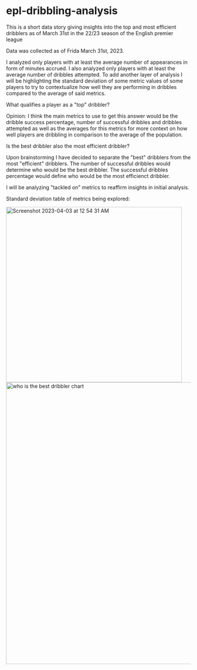 # epl-dribbling-analysis
This is a short data story giving insights into the top and most efficient dribblers as of March 31st in the 22/23 season of the English premier league

Data was collected as of Frida March 31st, 2023.

I analyzed only players with at least the average number of appearances in form of minutes accrued.
I also analyzed only players with at least the average number of dribbles attempted.
To add another layer of analysis I will be highlighting the standard deviation of some metric values of some players to try to contextualize how well they are performing in dribbles compared to the average of said metrics.

What qualifies a player as a "top" dribbler?

Opinion: I think the main metrics to use to get this answer would be the dribble success percentage, number of successful dribbles and dribbles attempted as well as the averages for this metrics for more context on how well players are dribbling in comparison to the average of the population.

Is the best dribbler also the most efficient dribbler? 

Upon brainstorming I have decided to separate the "best" dribblers from the most "efficient" dribblers.
The number of successful dribbles would determine who would be the best dribbler.
The successful dribbles percentage would define who would be the most efficienct dribbler.

I will be analyzing "tackled on" metrics to reaffirm insights in initial analysis.

Standard deviation table of metrics being explored:

<img width="479" alt="Screenshot 2023-04-03 at 12 54 31 AM" src="https://user-images.githubusercontent.com/34937584/229415015-a7cc8dfc-af84-4070-abde-2647125dd07e.png">

<img width="770" alt="who is the best dribbler chart" src="https://user-images.githubusercontent.com/34937584/229654062-625297b9-9d78-477d-87af-64f02dc766ed.png">
